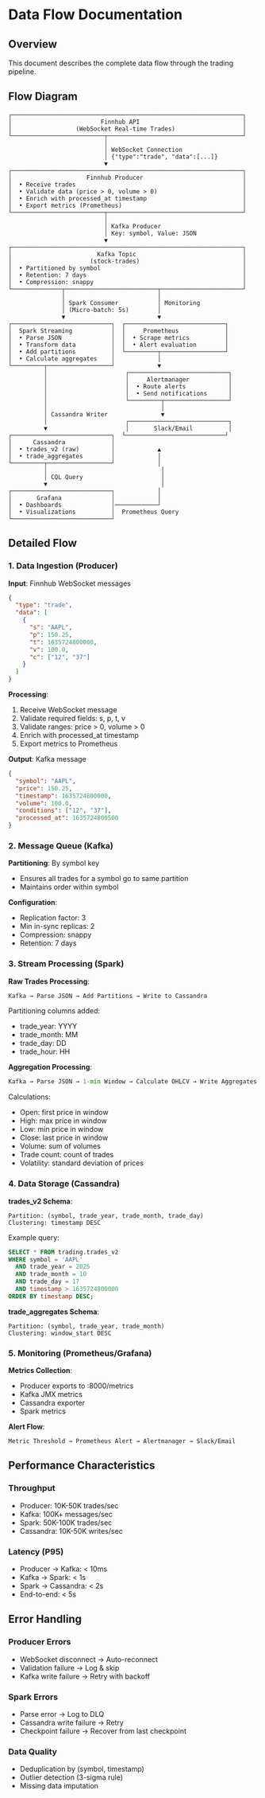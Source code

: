 # Data Flow Documentation

## Overview

This document describes the complete data flow through the trading pipeline.

## Flow Diagram

```
┌─────────────────────────────────────────────────────────────────┐
│                         Finnhub API                             │
│                  (WebSocket Real-time Trades)                   │
└──────────────────────────┬──────────────────────────────────────┘
                           │
                           │ WebSocket Connection
                           │ {"type":"trade", "data":[...]}
                           ▼
┌─────────────────────────────────────────────────────────────────┐
│                     Finnhub Producer                            │
│  • Receive trades                                               │
│  • Validate data (price > 0, volume > 0)                        │
│  • Enrich with processed_at timestamp                           │
│  • Export metrics (Prometheus)                                  │
└──────────────────────────┬──────────────────────────────────────┘
                           │
                           │ Kafka Producer
                           │ Key: symbol, Value: JSON
                           ▼
┌─────────────────────────────────────────────────────────────────┐
│                        Kafka Topic                              │
│                      (stock-trades)                             │
│  • Partitioned by symbol                                        │
│  • Retention: 7 days                                            │
│  • Compression: snappy                                          │
└──────────────┬──────────────────────────┬───────────────────────┘
               │                          │
               │ Spark Consumer           │ Monitoring
               │ (Micro-batch: 5s)        │
               ▼                          ▼
┌────────────────────────────┐  ┌────────────────────────────┐
│  Spark Streaming           │  │     Prometheus             │
│  • Parse JSON              │  │  • Scrape metrics          │
│  • Transform data          │  │  • Alert evaluation        │
│  • Add partitions          │  └─────────┬──────────────────┘
│  • Calculate aggregates    │            │
└─────────┬──────────────────┘            ▼
          │                      ┌────────────────────────────┐
          │                      │     Alertmanager           │
          │                      │  • Route alerts            │
          │                      │  • Send notifications      │
          │                      └─────────┬──────────────────┘
          │                                │
          │ Cassandra Writer               ▼
          │                      ┌────────────────────────────┐
          ▼                      │       Slack/Email          │
┌────────────────────────────┐  └────────────────────────────┘
│      Cassandra             │
│  • trades_v2 (raw)         │            ▲
│  • trade_aggregates        │            │
└─────────┬──────────────────┘            │
          │                                │
          │ CQL Query                      │
          ▼                                │
┌────────────────────────────┐            │
│       Grafana              │            │
│  • Dashboards              │────────────┘
│  • Visualizations          │  Prometheus Query
└────────────────────────────┘
```

## Detailed Flow

### 1. Data Ingestion (Producer)

**Input**: Finnhub WebSocket messages
```json
{
  "type": "trade",
  "data": [
    {
      "s": "AAPL",
      "p": 150.25,
      "t": 1635724800000,
      "v": 100.0,
      "c": ["12", "37"]
    }
  ]
}
```

**Processing**:
1. Receive WebSocket message
2. Validate required fields: s, p, t, v
3. Validate ranges: price > 0, volume > 0
4. Enrich with processed_at timestamp
5. Export metrics to Prometheus

**Output**: Kafka message
```json
{
  "symbol": "AAPL",
  "price": 150.25,
  "timestamp": 1635724800000,
  "volume": 100.0,
  "conditions": ["12", "37"],
  "processed_at": 1635724800500
}
```

### 2. Message Queue (Kafka)

**Partitioning**: By symbol key
- Ensures all trades for a symbol go to same partition
- Maintains order within symbol

**Configuration**:
- Replication factor: 3
- Min in-sync replicas: 2
- Compression: snappy
- Retention: 7 days

### 3. Stream Processing (Spark)

**Raw Trades Processing**:
```python
Kafka → Parse JSON → Add Partitions → Write to Cassandra
```

Partitioning columns added:
- trade_year: YYYY
- trade_month: MM
- trade_day: DD
- trade_hour: HH

**Aggregation Processing**:
```python
Kafka → Parse JSON → 1-min Window → Calculate OHLCV → Write Aggregates
```

Calculations:
- Open: first price in window
- High: max price in window
- Low: min price in window
- Close: last price in window
- Volume: sum of volumes
- Trade count: count of trades
- Volatility: standard deviation of prices

### 4. Data Storage (Cassandra)

**trades_v2 Schema**:
```
Partition: (symbol, trade_year, trade_month, trade_day)
Clustering: timestamp DESC
```

Example query:
```sql
SELECT * FROM trading.trades_v2
WHERE symbol = 'AAPL'
  AND trade_year = 2025
  AND trade_month = 10
  AND trade_day = 17
  AND timestamp > 1635724800000
ORDER BY timestamp DESC;
```

**trade_aggregates Schema**:
```
Partition: (symbol, trade_year, trade_month)
Clustering: window_start DESC
```

### 5. Monitoring (Prometheus/Grafana)

**Metrics Collection**:
- Producer exports to :8000/metrics
- Kafka JMX metrics
- Cassandra exporter
- Spark metrics

**Alert Flow**:
```
Metric Threshold → Prometheus Alert → Alertmanager → Slack/Email
```

## Performance Characteristics

### Throughput
- Producer: 10K-50K trades/sec
- Kafka: 100K+ messages/sec
- Spark: 50K-100K trades/sec
- Cassandra: 10K-50K writes/sec

### Latency (P95)
- Producer → Kafka: < 10ms
- Kafka → Spark: < 1s
- Spark → Cassandra: < 2s
- End-to-end: < 5s

## Error Handling

### Producer Errors
- WebSocket disconnect → Auto-reconnect
- Validation failure → Log & skip
- Kafka write failure → Retry with backoff

### Spark Errors
- Parse error → Log to DLQ
- Cassandra write failure → Retry
- Checkpoint failure → Recover from last checkpoint

### Data Quality
- Deduplication by (symbol, timestamp)
- Outlier detection (3-sigma rule)
- Missing data imputation